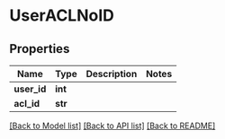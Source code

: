 # UserACLNoID

## Properties
Name | Type | Description | Notes
------------ | ------------- | ------------- | -------------
**user_id** | **int** |  | 
**acl_id** | **str** |  | 

[[Back to Model list]](../README.md#documentation-for-models) [[Back to API list]](../README.md#documentation-for-api-endpoints) [[Back to README]](../README.md)


